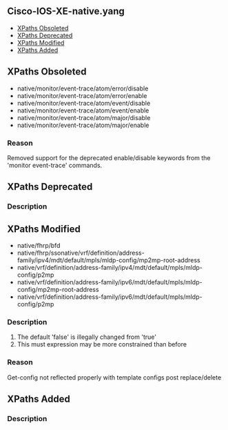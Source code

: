 ## Cisco-IOS-XE-native.yang


- [XPaths Obsoleted](#xpaths-obsoleted)
- [XPaths Deprecated](#xpaths-deprecated)
- [XPaths Modified](#xpaths-modified)
- [XPaths Added](#xpaths-added)

## XPaths Obsoleted

- native/monitor/event-trace/atom/error/disable
- native/monitor/event-trace/atom/error/enable
- native/monitor/event-trace/atom/event/disable
- native/monitor/event-trace/atom/event/enable
- native/monitor/event-trace/atom/major/disable
- native/monitor/event-trace/atom/major/enable

### Reason

Removed support for the deprecated enable/disable keywords from the 'monitor event-trace' commands.

## XPaths Deprecated

### Description

## XPaths Modified

- native/fhrp/bfd
- native/fhrp/ssonative/vrf/definition/address-family/ipv4/mdt/default/mpls/mldp-config/mp2mp-root-address
- native/vrf/definition/address-family/ipv4/mdt/default/mpls/mldp-config/p2mp
- native/vrf/definition/address-family/ipv6/mdt/default/mpls/mldp-config/mp2mp-root-address
- native/vrf/definition/address-family/ipv6/mdt/default/mpls/mldp-config/p2mp

### Description

1. The default 'false' is illegally changed from 'true'
2. This must expression may be more constrained than before

### Reason

Get-config not reflected properly with template configs post replace/delete

## XPaths Added

### Description

